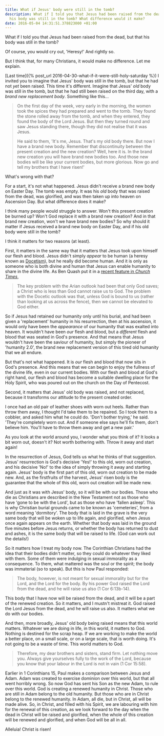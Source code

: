 ```yaml
---
title: What if Jesus' body were still in the tomb?
description: What if I told you that Jesus had been raised from the dead, but that
  his body was still in the tomb? What difference would it make?
date: 2016-05-04 14:31:51.378823000 +01:00
---
```

What if I told you that Jesus had been raised from the dead, but that his body was still in the tomb?

Of course, you would cry out, 'Heresy!' And rightly so.

But I think that, for many Christians, it would make no difference. Let me explain.

[Last time]({% post_url 2016-04-30-what-if-it-were-still-holy-saturday %}) I invited you to imagine that Jesus' body was still in the tomb, but that he had not _yet_ been raised. This time it's different. Imagine that Jesus' _old_ body was still in the tomb, but that he had still been raised on the third day, with a _brand new replacement body_. Something like this...

> On the first day of the week, very early in the morning, the women took the spices they had prepared and went to the tomb. They found the stone rolled away from the tomb, and when they entered, they found the body of the Lord Jesus. But then they turned round and saw Jesus standing there, though they did not realise that it was Jesus.
>
> He said to them, 'It's me, Jesus. That's my old body there. But now I have a brand new body. Remember that discontinuity between the present creation and the new creation? Well, here it is. In the brand new creation you will have brand new bodies too. And those new bodies will be like your current bodies, but more glorious. Now go and tell my brothers that I have risen!'

What's wrong with that?

For a start, it's not what happened. Jesus didn't receive a brand new body on Easter Day. The tomb was empty. It was his _old_ body that was raised from the dead, was glorified, and was then taken up into heaven on Ascension Day. But what difference does it make?

I think many people would struggle to answer. Won't this present creation be burned up? Won't God replace it with a brand new creation? And in that brand new creation, won't we have brand new bodies? So why should it matter if Jesus received a brand new body on Easter Day, and if his old body were still in the tomb?

I think it matters for two reasons (at least).

First, it matters in the same way that it matters that Jesus took upon himself our flesh and blood. Jesus didn't simply _appear_ to be human (a heresy known as [Docetism](https://en.wikipedia.org/wiki/Docetism)), but he really did become human. And it is only as someone who is both divine and human that Jesus can enable humanity to share in the divine life. As Ben Quash put it in a [recent feature in _Church Times_](https://www.churchtimes.co.uk/articles/2016/26-february/features/features/affirming-orthodoxy),

> The key problem with the Arian outlook had been that only God saves; a Christ who is less than God cannot raise us to God. The problem with the Docetic outlook was that, unless God is bound to us (rather than looking at us across the fence), then we cannot be elevated to God either.

So if Jesus had retained our humanity only until his burial, and had been given a 'replacement' humanity in his resurrection, then at his ascension, it would only have been the _appearance_ of our humanity that was exalted into heaven. It wouldn't have been _our_ flesh and blood, but a _different_ flesh and blood that was seated in God's presence. And that means that Jesus wouldn't have been the saviour of humanity, but simply the pioneer of 'humanity 2.0', the brand new replacement version of this tired old humanity that we all endure.

But that's not what happened. It is _our_ flesh and blood that now sits in God's presence. And this means that we can begin to enjoy the fullness of the divine life, even in our current bodies. With our flesh and blood at God's right hand, our flesh and blood has become a suitable dwelling place for the Holy Spirit, who was poured out on the church on the Day of Pentecost.

Second, it matters that Jesus' old body was raised, and not replaced, because it transforms our attitude to the present created order.

I once had an old pair of leather shoes with worn out heels. Rather than throw them away, I thought I'd take them to be repaired. So I took them to a cobbler, and asked him what he could do. 'Don't bother trying,' he said. 'They're completely worn out. And if someone else says he'll fix them, don't believe him. You'll have to throw them away and get a new pair.'

As you look at the world around you, I wonder what you think of it? It looks a bit worn out, doesn't it? Not worth bothering with. Throw it away and start again!

In the resurrection of Jesus, God tells us what he thinks of that suggestion. Jesus' resurrection is God's decisive 'Yes!' to this old, worn out creation, and his decisive 'No!' to the idea of simply throwing it away and starting again. Jesus' body is the first part of this old, worn out creation to be made new. And, as the firstfruits of the harvest, Jesus' risen body is the guarantee that the whole of this old, worn out creation will be made new.

And just as it was with Jesus' body, so it will be with our bodies. Those who die as Christians are described in the New Testament not as those who have 'gone to be with the Lord', but as those who have 'fallen asleep'. This is why Christian burial grounds came to be known as 'cemeteries', from a word meaning 'dormitory'. The body that is laid in the grave is the very same body that will be woken up to life again, and glorified, when Jesus once again appears on the earth. Whether that body was laid in the ground five minutes before Jesus returns, or whether the body has returned to dust and ashes, it is the same body that will be raised to life. (God can work out the details!)

So it matters how I treat my body now. The Corinthian Christians had the idea that their bodies didn't matter, so they could do whatever they liked with them. Some of them were indulging in sexual immorality as a consequence. To them, what mattered was the soul or the spirit; the body was immaterial (so to speak). But this is how Paul responded:

> The body, however, is not meant for sexual immorality but for the Lord, and the Lord for the body. By his power God raised the Lord from the dead, and he will raise us also (1 Cor 6:13b-14).

This body that I have now will be raised from the dead, and it will be a part of the renewed creation. So it matters, and I mustn't mistreat it. God raised the Lord Jesus from the dead, and he will raise us also. It matters what we do with our bodies.

And then, more broadly, Jesus' old body being raised means that this world matters. Whatever we are doing in life, in this world, it matters to God. Nothing is destined for the scrap heap. If we are working to make the world a better place, on a small scale, or on a large scale, that is worth doing. It's not going to be a waste of time. This world matters to God.

> Therefore, my dear brothers and sisters, stand firm. Let nothing move you. Always give yourselves fully to the work of the Lord, because you know that your labour in the Lord is not in vain (1 Cor 15:58).

Earlier in 1 Corinthians 15, Paul makes a comparison between Jesus and Adam. Adam was created to exercise dominion over this world, but that all went horribly wrong. So now God has sent his Son as the new Adam, to rule over this world. God is creating a renewed humanity in Christ. Those who are still in Adam belong to the old humanity. But those who are in Christ belong to the renewed humanity. In Adam, all die, but in Christ, all will be made alive. So, in Christ, and filled with his Spirit, we are labouring with him for the renewal of this creation, as we look forward to the day when the dead in Christ will be raised and glorified, when the whole of this creation will be renewed and glorified, and when God will be all in all.

Alleluia! Christ is risen!
